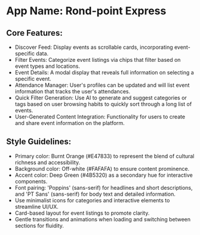 # **App Name**: Rond-point Express

## Core Features:

- Discover Feed: Display events as scrollable cards, incorporating event-specific data.
- Filter Events: Categorize event listings via chips that filter based on event types and locations.
- Event Details: A modal display that reveals full information on selecting a specific event.
- Attendance Manager: User's profiles can be updated and will list event information that tracks the user's attendances.
- Quick Filter Generation: Use AI to generate and suggest categories or tags based on user browsing habits to quickly sort through a long list of events.
- User-Generated Content Integration: Functionality for users to create and share event information on the platform.

## Style Guidelines:

- Primary color: Burnt Orange (#E47833) to represent the blend of cultural richness and accessibility.
- Background color: Off-white (#FAFAFA) to ensure content prominence.
- Accent color: Deep Green (#4B5320) as a secondary hue for interactive components.
- Font pairing: 'Poppins' (sans-serif) for headlines and short descriptions, and 'PT Sans' (sans-serif) for body text and detailed information.
- Use minimalist icons for categories and interactive elements to streamline UI/UX.
- Card-based layout for event listings to promote clarity.
- Gentle transitions and animations when loading and switching between sections for fluidity.